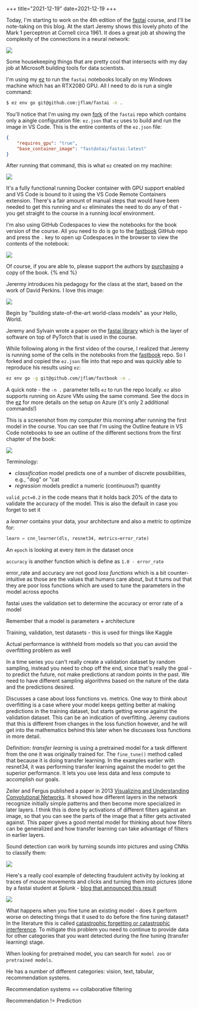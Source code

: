 +++
title="2021-12-19"
date=2021-12-19
+++

Today, I'm starting to work on the 4th edition of the
[fastai](https://github.com/fastai/fastai) course, and I'll be note-taking on
this blog. At the start Jeremy shows this lovely photo of the Mark 1
perceptron at Cornell circa 1961. It does a great job at showing the
complexity of the connections in a neural network:

![](2021-12-19/2021-12-19-07-38-03.png)

Some housekeeping things that are pretty cool that intersects with my day job
at Microsoft building tools for data scientists. 

I'm using my [ez](https://github.com/jflam/ez) to run the `fastai` notebooks
locally on my Windows machine which has an RTX2080 GPU. All I need to do is
run a single command: 

```bash
$ ez env go git@github.com:jflam/fastai -n .
```

You'll notice that I'm using my own [fork](https://github.com/jflam/fastai) of
the `fastai` repo which contains only a aingle configuration file: `ez.json`
that `ez` uses to build and run the image in VS Code. 
This is the entire contents of the `ez.json` file:

```json
{
    "requires_gpu": "true",
    "base_container_image": "fastdotai/fastai:latest"
}
```

After running that command, this is what `ez` created on my machine:

![](2021-12-19/2021-12-19-07-53-47.png)

It's a fully functional running Docker container with GPU support enabled and
VS Code is bound to it using the VS Code Remote Containers extension. There's 
a fair amount of manual steps that would have been needed to get this running
and `ez` eliminates the need to do any of that - you get straight to the 
course in a running _local_ environment.

I'm also using GitHub Codespaces to view the notebooks for the book version of
the course. All you need to do is go to the
[fastbook](https://github.dev/fastai/fastbook) GitHub repo and press the `.`
key to open up Codespaces in the browser to view the contents of the notebook:

![](2021-12-19/2021-12-19-08-08-53.png)

Of course, if you are able to, please support the authors by
[purchasing](https://www.oreilly.com/library/view/deep-learning-for/9781492045519/)
a copy of the book.
{% end %}

Jerermy introduces his pedagogy for the class at the start, based on the work
of David Perkins. I love this image:

![](2021-12-19/2021-12-19-08-19-21.png)

Begin by "building state-of-the-art world-class models" as your Hello, World.

Jeremy and Sylvain wrote a paper on the [fastai
library](https://arxiv.org/abs/2002.04688) which is the layer of software on
top of PyTorch that is used in the course.

While following along in the first video of the course, I realized that 
Jeremy is running some of the cells in the notebooks from the [fastbook](https://github.com/fastai/fastbook) repo. So I forked and copied the `ez.json` file into that 
repo and was quickly able to reproduce his results using `ez`:

```bash
ez env go -g git@github.com/jflam/fastbook -n .
```

A quick note - the `-n .` parameter tells `ez` to run the repo locally. `ez`
also supports running on Azure VMs using the same command. See the docs in the
[ez](https://github.com/jflam/ez) for more details on the setup on Azure (it's
only 2 additional commands!)

This is a screenshot from my computer this morning after running the first
model in the course. You can see that I'm using the Outline feature in VS Code
notebooks to see an outline of the different sections from the first chapter
of the book:

![](2021-12-19/2021-12-19-09-42-15.png)

Terminology:
- _classification_ model predicts one of a number of discrete possibilities,
  e.g., "dog" or "cat
- _regression_ models predict a numeric (continuous?) quantity

`valid_pct=0.2` in the code means that it holds back 20% of the data to
validate the accuracy of the model. This is also the default in case you
forget to set it

a _learner_ contains your data, your architecture and also a metric to
optimize for:

```python
learn = cnn_learner(dls, resnet34, metrics=error_rate)
```

An `epoch` is looking at every item in the dataset once

`accuracy` is another function which is define as `1.0 - error_rate`

error_rate and accuracy are not good _loss functions_ which is a bit
counter-intuitive as those are the values that humans care about, but it turns
out that they are poor loss functions which are used to tune the parameters in
the model across epochs

fastai uses the validation set to determine the accuracy or error rate of a 
model

Remember that a model is parameters + architecture

Training, validation, test datasets - this is used for things like Kaggle

Actual performance is withheld from models so that you can avoid the
overfitting problem as well

In a time series you can't really create a validation dataset by random
sampling, instead you need to chop off the end, since that's really the goal -
to predict the future, not make predictions at random points in the past. We 
need to have different sampling algorithms based on the nature of the data and
the predictions desired.

Discusses a case about loss functions vs. metrics. One way to think about
overfitting is a case where your model keeps getting better at making
predictions in the training dataset, but starts getting worse against the
validation dataset. This can be an indication of overfitting. Jeremy cautions
that this is different from changes in the loss function however, and he will
get into the mathematics behind this later when he discusses loss functions in
more detail.

Definition: _transfer learning_ is using a pretrained model for a task
different from the one it was originally trained for. The `fine_tune()` method
called that because it is doing transfer learning. In the examples earlier
with resnet34, it was performing transfer learning against the model to get
the superior performance. It lets you use less data and less compute to
accomplish our goals.

Zeiler and Fergus published a paper in 2013 [Visualizing and Understanding
Convolutional Networks](https://arxiv.org/abs/1311.2901). It showed how
different layers in the network recognize initially simple patterns and then
become more specialized in later layers. I think this is done by activations
of different filters against an image, so that you can see the parts of the
image that a filter gets activated against. This paper gives a good mental
model for thinking about how filters can be generalized and how transfer
learning can take advantage of filters in earlier layers.

Sound detection can work by turning sounds into pictures and using CNNs to
classify them:

![](2021-12-19/2021-12-19-22-16-17.png)

Here's a really cool example of detecting fraudulent activity by looking at
traces of mouse movements and clicks and turning them into pictures (done by a
fastai student at Splunk - [blog that announced this
result](https://www.splunk.com/en_us/blog/security/deep-learning-with-splunk-and-tensorflow-for-security-catching-the-fraudster-in-neural-networks-with-behavioral-biometrics.html)


![](2021-12-19/2021-12-19-22-15-22.png)

What happens when you fine tune an existing model - does it perform worse on
detecting things that it used to do before the fine tuning dataset? In the
literature this is called [catastrophic forgetting or catastrophic
interference](https://en.wikipedia.org/wiki/Catastrophic_interference). To
mitigate this problem you need to continue to provide data for other
categories that you want detected during the fine tuning (transfer learning)
stage.

When looking for pretrained model, you can search for `model zoo` or
`pretrained models`.

He has a number of different categories: vision, text, tabular, recommendation
systems.

Recommendation systems == collaborative filtering

Recommendation != Prediction


